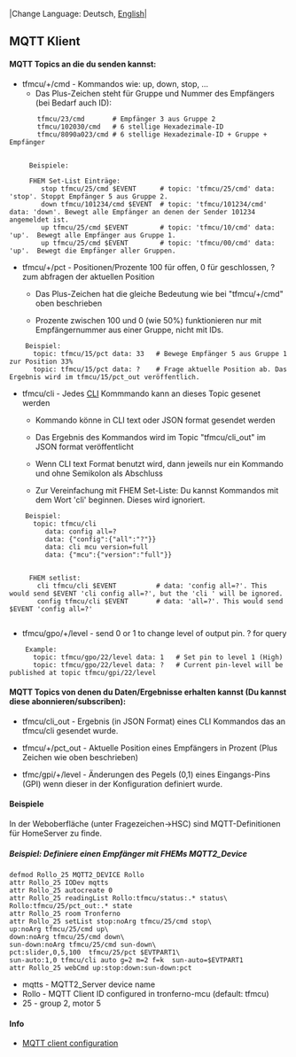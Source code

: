 |Change Language: Deutsch, [English](mqtt.md)|

## MQTT Klient

#### MQTT Topics an die du senden kannst:

* tfmcu/+/cmd - Kommandos wie: up, down, stop, ...
     * Das Plus-Zeichen steht für Gruppe und Nummer des Empfängers (bei Bedarf auch ID):

```
       tfmcu/23/cmd       # Empfänger 3 aus Gruppe 2
       tfmcu/102030/cmd   # 6 stellige Hexadezimale-ID
       tfmcu/8090a023/cmd # 6 stellige Hexadezimale-ID + Gruppe + Empfänger


     Beispiele:

     FHEM Set-List Einträge:
        stop tfmcu/25/cmd $EVENT      # topic: 'tfmcu/25/cmd' data: 'stop'. Stoppt Empfänger 5 aus Gruppe 2.
        down tfmcu/101234/cmd $EVENT  # topic: 'tfmcu/101234/cmd' data: 'down'. Bewegt alle Empfänger an denen der Sender 101234 angemeldet ist.
        up tfmcu/25/cmd $EVENT        # topic: 'tfmcu/10/cmd' data: 'up'.  Bewegt alle Empfänger aus Gruppe 1.
        up tfmcu/25/cmd $EVENT        # topic: 'tfmcu/00/cmd' data: 'up'.  Bewegt die Empfänger aller Gruppen.
```


* tfmcu/+/pct - Positionen/Prozente 100 für offen, 0 für geschlossen,  ? zum abfragen der aktuellen Position

     * Das Plus-Zeichen hat die gleiche Bedeutung wie bei "tfmcu/+/cmd" oben beschrieben

     * Prozente zwischen 100 und 0 (wie 50%) funktionieren nur mit Empfängernummer aus einer Gruppe, nicht mit IDs.
     


```
    Beispiel:
      topic: tfmcu/15/pct data: 33   # Bewege Empfänger 5 aus Gruppe 1 zur Position 33%
      topic: tfmcu/15/pct data: ?    # Frage aktuelle Position ab. Das Ergebnis wird im tfmcu/15/pct_out veröffentlich.
```


* tfmcu/cli  - Jedes [CLI](CLI.md) Kommmando kann an dieses Topic gesenet werden

     * Kommando könne in CLI text oder JSON format gesendet werden

     * Das Ergebnis des Kommandos wird im Topic "tfmcu/cli_out" im JSON format veröffentlicht

     * Wenn CLI text Format benutzt wird, dann jeweils nur ein Kommando und ohne Semikolon als Abschluss
     
     * Zur Vereinfachung mit FHEM Set-Liste: Du kannst Kommandos mit dem Wort 'cli' beginnen. Dieses wird ignoriert.


```
    Beispiel:
      topic: tfmcu/cli
         data: config all=?
         data: {"config":{"all":"?"}}
         data: cli mcu version=full
         data: {"mcu":{"version":"full"}}


     FHEM setlist:
       cli tfmcu/cli $EVENT          # data: 'config all=?'. This would send $EVENT 'cli config all=?', but the 'cli ' will be ignored.
       config tfmcu/cli $EVENT       # data: 'all=?'. This would send $EVENT 'config all=?'


```


 * tfmcu/gpo/+/level - send 0 or 1 to change level of output pin.  ? for query

```
    Example:
      topic: tfmcu/gpo/22/level data: 1   # Set pin to level 1 (High)
      topic: tfmcu/gpo/22/level data: ?   # Current pin-level will be published at topic tfmcu/gpi/22/level
```


#### MQTT Topics von denen du Daten/Ergebnisse erhalten kannst (Du kannst diese abonnieren/subscriben):

* tfmcu/cli_out - Ergebnis (in JSON Format) eines CLI Kommandos das an tfmcu/cli gesendet wurde.

* tfmcu/+/pct_out - Aktuelle Position eines Empfängers in Prozent (Plus Zeichen wie oben beschrieben)

* tfmc/gpi/+/level - Änderungen des Pegels (0,1) eines Eingangs-Pins (GPI) wenn dieser in der Konfiguration definiert wurde.


#### Beispiele

In der Weboberfläche (unter Fragezeichen->HSC) sind MQTT-Definitionen für HomeServer zu finde.

##### Beispiel: Definiere einen Empfänger mit FHEMs MQTT2_Device


~~~
defmod Rollo_25 MQTT2_DEVICE Rollo
attr Rollo_25 IODev mqtts
attr Rollo_25 autocreate 0
attr Rollo_25 readingList Rollo:tfmcu/status:.* status\
Rollo:tfmcu/25/pct_out:.* state
attr Rollo_25 room Tronferno
attr Rollo_25 setList stop:noArg tfmcu/25/cmd stop\
up:noArg tfmcu/25/cmd up\
down:noArg tfmcu/25/cmd down\
sun-down:noArg tfmcu/25/cmd sun-down\
pct:slider,0,5,100  tfmcu/25/pct $EVTPART1\
sun-auto:1,0 tfmcu/cli auto g=2 m=2 f=k  sun-auto=$EVTPART1
attr Rollo_25 webCmd up:stop:down:sun-down:pct
~~~

* mqtts - MQTT2_Server device name
* Rollo - MQTT Client ID configured in tronferno-mcu (default: tfmcu)
* 25 - group 2, motor 5

#### Info

* [MQTT client configuration](mcu_config.md)

